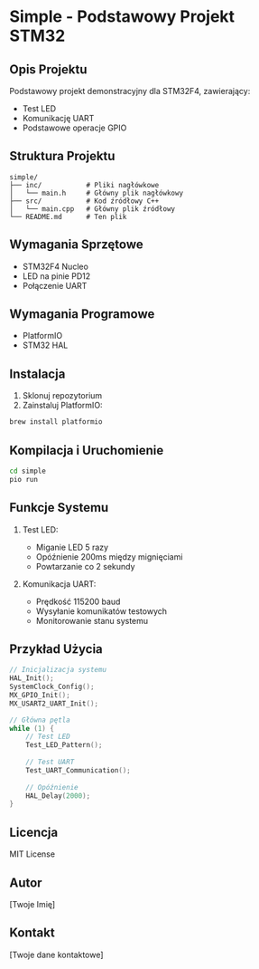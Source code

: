 # Simple - Podstawowy Projekt STM32

## Opis Projektu
Podstawowy projekt demonstracyjny dla STM32F4, zawierający:
- Test LED
- Komunikację UART
- Podstawowe operacje GPIO

## Struktura Projektu
```
simple/
├── inc/           # Pliki nagłówkowe
│   └── main.h     # Główny plik nagłówkowy
├── src/           # Kod źródłowy C++
│   └── main.cpp   # Główny plik źródłowy
└── README.md      # Ten plik
```

## Wymagania Sprzętowe
- STM32F4 Nucleo
- LED na pinie PD12
- Połączenie UART

## Wymagania Programowe
- PlatformIO
- STM32 HAL

## Instalacja
1. Sklonuj repozytorium
2. Zainstaluj PlatformIO:
```bash
brew install platformio
```

## Kompilacja i Uruchomienie
```bash
cd simple
pio run
```

## Funkcje Systemu
1. Test LED:
   - Miganie LED 5 razy
   - Opóźnienie 200ms między mignięciami
   - Powtarzanie co 2 sekundy

2. Komunikacja UART:
   - Prędkość 115200 baud
   - Wysyłanie komunikatów testowych
   - Monitorowanie stanu systemu

## Przykład Użycia
```cpp
// Inicjalizacja systemu
HAL_Init();
SystemClock_Config();
MX_GPIO_Init();
MX_USART2_UART_Init();

// Główna pętla
while (1) {
    // Test LED
    Test_LED_Pattern();
    
    // Test UART
    Test_UART_Communication();
    
    // Opóźnienie
    HAL_Delay(2000);
}
```

## Licencja
MIT License

## Autor
[Twoje Imię]

## Kontakt
[Twoje dane kontaktowe] 